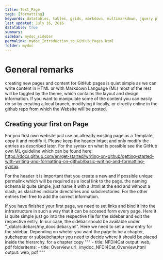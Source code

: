 ```yaml
---
title: Test_Page
tags: [formatting]
keywords: datatables, tables, grids, markdown, multimarkdown, jquery plugins
last_updated: July 16, 2016
datatable: true
summary:
sidebar: mydoc_sidebar
permalink: mydoc_Introduction_to_GitHub_Pages.html
folder: mydoc
---
```



# General remarks

creating new pages and content for GitHub pages is quiet simple as we can write content in HTML or with Markdown Language (ML) most of the rest will be taggled by the theme, which contains the layout and design information. If you want to manipulate some of the content you can easily do so by creating a local branch, modifying it locally, or directly online in the github repo from which the Website will be posted.


## Creating your first on Page
For you first own website just use an allready existing page as a Template, copy it and modify it. Please keep the header intact and only modify the entries as described later. For the syntax on what is possible see the GitHub own ML guideline which can be found here: https://docs.github.com/en/get-started/writing-on-github/getting-started-with-writing-and-formatting-on-github/basic-writing-and-formatting-syntax. 

For the header it is important that you create a new and if possible unique permalink which will be required as a local link to the page. the naming schema is quite simple, just name it with a .html at the end and without a slash, as slasches indicate directories and subdirectories. For the other entries feel free to add the correct information.

If you have finished your first page, we need to set links and bind it into the infrastructure in such a way that it can be accesed form every page. Here it is quite simple just go into the respective file for the sidebar and edit the respective entry. In our case, the sidebar should be available under "_data/sidebars/my_docsidebar.yml".
Here we need to set a new entry for the sidebar. Depending on wheter you want the page to be a chapter, subchapter or subsubchapter you need to decide where it should be placed inside the hierarchy. for a chapter copy
 """  - title: NFDI4Cat
    output: web, pdf
    folderitems:
    - title: Overview
      url: /mydoc_NFDI4Cat_Overview.html
      output: web, pdf """
